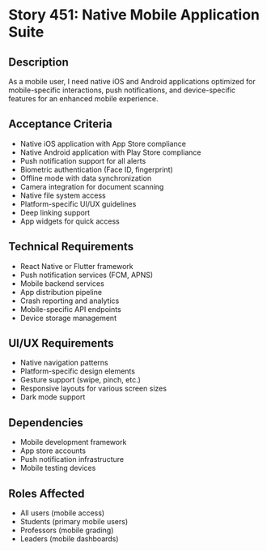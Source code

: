 # Story 451: Native Mobile Application Suite

## Description
As a mobile user, I need native iOS and Android applications optimized for mobile-specific interactions, push notifications, and device-specific features for an enhanced mobile experience.

## Acceptance Criteria
- Native iOS application with App Store compliance
- Native Android application with Play Store compliance
- Push notification support for all alerts
- Biometric authentication (Face ID, fingerprint)
- Offline mode with data synchronization
- Camera integration for document scanning
- Native file system access
- Platform-specific UI/UX guidelines
- Deep linking support
- App widgets for quick access

## Technical Requirements
- React Native or Flutter framework
- Push notification services (FCM, APNS)
- Mobile backend services
- App distribution pipeline
- Crash reporting and analytics
- Mobile-specific API endpoints
- Device storage management

## UI/UX Requirements
- Native navigation patterns
- Platform-specific design elements
- Gesture support (swipe, pinch, etc.)
- Responsive layouts for various screen sizes
- Dark mode support

## Dependencies
- Mobile development framework
- App store accounts
- Push notification infrastructure
- Mobile testing devices

## Roles Affected
- All users (mobile access)
- Students (primary mobile users)
- Professors (mobile grading)
- Leaders (mobile dashboards)